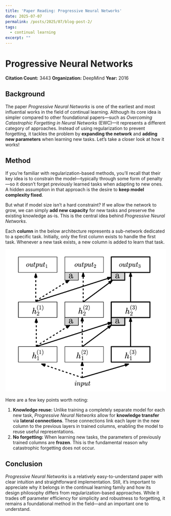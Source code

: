 ```yaml
---
title: 'Paper Reading: Progressive Neural Networks'
date: 2025-07-07
permalink: /posts/2025/07/blog-post-2/
tags:
  - continual learning
excerpt: ""
---
```



# Progressive Neural Networks

**Citation Count:** 3443
**Organization:** DeepMind
**Year:** 2016

## Background

The paper *Progressive Neural Networks* is one of the earliest and most influential works in the field of continual learning. Although its core idea is simpler compared to other foundational papers—such as *Overcoming Catastrophic Forgetting in Neural Networks* (EWC)—it represents a different category of approaches. Instead of using regularization to prevent forgetting, it tackles the problem by **expanding the network** and **adding new parameters** when learning new tasks. Let’s take a closer look at how it works!

## Method

If you’re familiar with regularization-based methods, you’ll recall that their key idea is to constrain the model—typically through some form of penalty—so it doesn’t forget previously learned tasks when adapting to new ones. A hidden assumption in that approach is the desire to **keep model complexity fixed**.

But what if model size isn’t a hard constraint? If we allow the network to grow, we can simply **add new capacity** for new tasks and preserve the existing knowledge as-is. This is the central idea behind *Progressive Neural Networks*.

Each **column** in the below architecture represents a sub-network dedicated to a specific task. Initially, only the first column exists to handle the first task. Whenever a new task exists, a new column is added to learn that task.

![image.png](/images/posts/progressive-neural-networks/image.png)

Here are a few key points worth noting:

1. **Knowledge reuse:** Unlike training a completely separate model for each new task, *Progressive Neural Networks* allow for **knowledge transfer** via **lateral connections**. These connections link each layer in the new column to the previous layers in trained columns, enabling the model to reuse useful representations.
2. **No forgetting:** When learning new tasks, the parameters of previously trained columns are **frozen**. This is the fundamental reason why catastrophic forgetting does not occur.

## Conclusion

*Progressive Neural Networks* is a relatively easy-to-understand paper with clear intuition and straightforward implementation. Still, it’s important to appreciate why it belongs in the continual learning family and how its design philosophy differs from regularization-based approaches. While it trades off parameter efficiency for simplicity and robustness to forgetting, it remains a foundational method in the field—and an important one to understand.